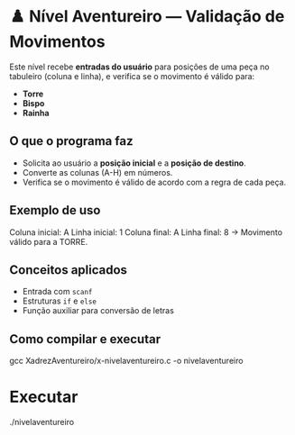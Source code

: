 # ♟️ Nível Aventureiro — Validação de Movimentos

Este nível recebe **entradas do usuário** para posições de uma peça no tabuleiro (coluna e linha), e verifica se o movimento é válido para:

- **Torre**
- **Bispo**
- **Rainha**

## O que o programa faz

- Solicita ao usuário a **posição inicial** e a **posição de destino**.
- Converte as colunas (A-H) em números.
- Verifica se o movimento é válido de acordo com a regra de cada peça.

## Exemplo de uso

Coluna inicial: A
Linha inicial: 1
Coluna final: A
Linha final: 8
→ Movimento válido para a TORRE.

## Conceitos aplicados

- Entrada com `scanf`
- Estruturas `if` e `else`
- Função auxiliar para conversão de letras

## Como compilar e executar
gcc XadrezAventureiro/x-nivelaventureiro.c -o nivelaventureiro

# Executar 
./nivelaventureiro
